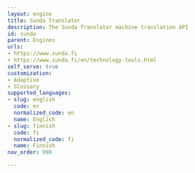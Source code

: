```yaml
---
layout: engine
title: Sunda Translator
description: The Sunda Translator machine translation API
id: sunda
parent: Engines
urls:
- https://www.sunda.fi
- https://www.sunda.fi/en/technology-tools.html
self_serve: true
customization:
- Adaptive
- Glossary
supported_languages:
- slug: english
  code: en
  normalized_code: en
  name: English
- slug: finnish
  code: fi
  normalized_code: fi
  name: Finnish
nav_order: 998

---
```



